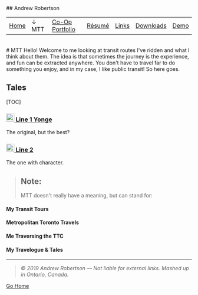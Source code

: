 <head>
	<link rel="stylesheet" href="Style.css">
	<title>Andrew Robertson – MTT</title>
</head>
## Andrew Robertson

<table>
<tr>
	<td><a href="index.html">Home</a> <b></b></td>
	<td>↓ MTT<b></b></td>
	<td><a href="portfolio/index.html">Co-Op Portfolio</a> <b></b></td>
	<td><a href="resume.html">Résumé</a> <b></b></td>
	<td><a href="portfolio/text.html">Links</a> <b></b></td>
	<td><a href="download.html">Downloads</a> <b></b></td>
	<td><a href="demo/index.html">Demo</a> <b></b></td>
	
</tr>
</table>
<br>
# MTT
Hello! Welcome to me looking at transit routes I've ridden and what I think about them. The idea is that sometimes the journey is the experience, and fun can be extracted anywhere. You don't have to travel far to do something you enjoy, and in my case, I like public transit! So here goes. 

## Tales
[TOC]

### [<img src="https://upload.wikimedia.org/wikipedia/commons/thumb/2/23/TTC_-_Line_1_-_Yonge-University-Spadina_line.svg/70px-TTC_-_Line_1_-_Yonge-University-Spadina_line.svg.png" alt="Yellow Line 1 Roundel" height="22"> Line 1 Yonge](MTTs/Line1Yonge.html)
The original, but the best?

### [<img src="https://upload.wikimedia.org/wikipedia/commons/thumb/d/dc/TTC_-_Line_2_-_Bloor-Danforth_line.svg/70px-TTC_-_Line_2_-_Bloor-Danforth_line.svg.png" alt="Green Line 2 Roundel" height="22"> Line 2](MTTs/Line2.html)
The one with character. 

> ## Note:
> MTT doesn't really have a meaning, but can stand for:
#### My Transit Tours
#### Metropolitan Toronto Travels
#### Me Traversing the TTC
#### My Travelogue & Tales

***
> _© 2019 Andrew Robertson — Not liable for external links. Mashed up in Ontario, Canada._

[Go Home](robeandr.github.io)

